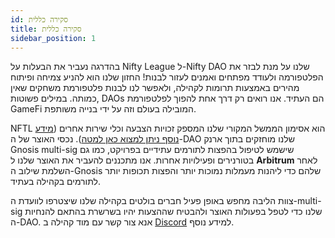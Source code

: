 ```yaml
---
id: סקירה כללית
title: סקירה כללית
sidebar_position: 1
---
```


בהדרגה נעביר את הבעלות על Nifty League ל-Nifty DAO שלנו על מנת לבזר את הפלטפורמה ולעודד מפתחים ואמנים לעזור לבנות! החזון שלנו הוא להניע צמיחה ופיתוח מהירים באמצעות תרומות לקהילה, ולאפשר לנו לבנות פלטפורמת משחקים שאין כמותה. במילים פשוטות, DAOs הם העתיד. אנו רואים רק דרך אחת להפוך לפלטפורמת GameFi המובילה בעולם וזה על ידי בנייה משותפת.

NFTL הוא אסימון הממשל המקורי שלנו המספק זכויות הצבעה וכלי שירות אחרים ([מידע נוסף ניתן למצוא כאן למטה](https://nifty-league.com/about#nftl)). נכסי האוצר של ה-DAO שלנו מוחזקים בתוך ארנק Gnosis multi-sig שישמש לטיפול בהפצות לתורמים עתידיים בפרויקט, כמו גם בטורנירים ופעילויות אחרות. אנו מתכננים להעביר את האוצר שלנו ל **Arbitrum** לאחר השלמת שילוב ה-Gnosis שלהם כדי ליהנות מעמלות נמוכות יותר והפצות תכופות יותר לתורמים בקהילה בעתיד.

צוות הליבה מחפש באופן פעיל חברים בולטים בקהילה שלנו שיצטרפו לוועדת ה-multi-sig שלנו כדי לטפל בפעולות האוצר ולהבטיח שההצעות יהיו בשרשרת בהתאם להנחיות ה-DAO. אנא צור קשר עם מוד קהילה ב [Discord](https://discord.gg/niftyleague) למידע נוסף.
